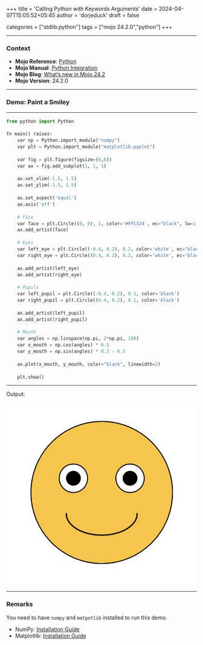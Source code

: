 +++
title = 'Calling Python with Keywords Arguments'
date = 2024-04-07T15:05:52+05:45
author = 'dorjeduck'
draft = false

categories = ["stdlib.python"]
tags = ["mojo 24.2.0","python"]
+++

---

### Context

- **Mojo Reference**: [Python](https://docs.modular.com/mojo/stdlib/python/)
- **Mojo Manual**: [Python Integration](https://docs.modular.com/mojo/manual/python/)
- **Mojo Blog**: [What’s new in Mojo 24.2](https://www.modular.com/blog/whats-new-in-mojo-24-2-mojo-nightly-enhanced-python-interop-oss-stdlib-and-more)
- **Mojo Version**: 24.2.0

---

### Demo: Paint a Smiley

---
  
```python
from python import Python

fn main() raises:
    var np = Python.import_module("numpy")
    var plt = Python.import_module("matplotlib.pyplot")
 
    var fig = plt.figure(figsize=(6,6))
    var ax = fig.add_subplot(1, 1, 1)

    ax.set_xlim(-1.5, 1.5)
    ax.set_ylim(-1.5, 1.5)

    ax.set_aspect('equal')
    ax.axis('off')

    # Face
    var face = plt.Circle((0, 0), 1, color='#FFC324', ec="black", lw=1.5)
    ax.add_artist(face)

    # Eyes
    var left_eye = plt.Circle((-0.4, 0.2), 0.2, color='white', ec="black", lw=1.5)
    var right_eye = plt.Circle((0.4, 0.2), 0.2, color='white', ec="black", lw=1.5)

    ax.add_artist(left_eye)
    ax.add_artist(right_eye)

    # Pupils
    var left_pupil = plt.Circle((-0.4, 0.2), 0.1, color='black')    
    var right_pupil = plt.Circle((0.4, 0.2), 0.1, color='black')
    
    ax.add_artist(left_pupil)
    ax.add_artist(right_pupil)

    # Mouth
    var angles = np.linspace(np.pi, 2*np.pi, 100)
    var x_mouth = np.cos(angles) * 0.5
    var y_mouth = np.sin(angles) * 0.3 - 0.3
    
    ax.plot(x_mouth, y_mouth, color="black", linewidth=2)

    plt.show()
```

---

Output:

![keep smiling](keep-smiling.png)

---

### Remarks

You need to have `numpy` and `matpotlib` installed to run this demo.

- NumPy: [Installation Guide](https://numpy.org/install/)
- Matplotlib: [Installation Guide](https://matplotlib.org/stable/users/installing.html)
